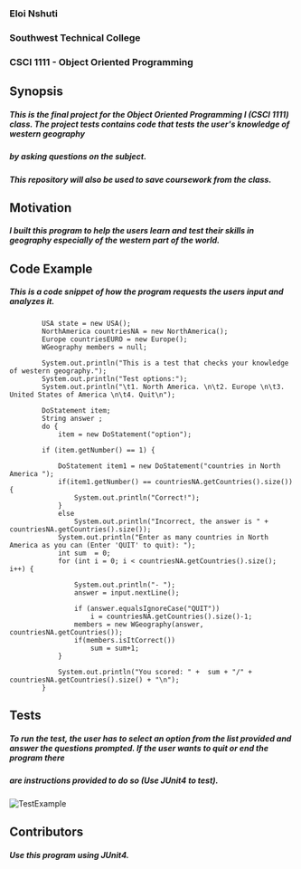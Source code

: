 ### Eloi Nshuti
### Southwest Technical College
### CSCI 1111 - Object Oriented Programming

## **Synopsis**
##### This is the final project for the Object Oriented Programming I (CSCI 1111) class. The project tests contains code that tests the user's knowledge of western geography 
##### by asking questions on the subject.
##### This repository will also be used to save coursework from the class.

## **Motivation**
##### I built this program to help the users learn and test their skills in geography especially of the western part of the world.

## **Code Example**
##### This is a code snippet of how the program requests the users input and analyzes it.
```
		USA state = new USA();
		NorthAmerica countriesNA = new NorthAmerica();
		Europe countriesEURO = new Europe();
		WGeography members = null;
		
		System.out.println("This is a test that checks your knowledge of western geography.");
		System.out.println("Test options:");
		System.out.println("\t1. North America. \n\t2. Europe \n\t3. United States of America \n\t4. Quit\n");
		
		DoStatement item;
		String answer ;
		do {
			item = new DoStatement("option");
			
		if (item.getNumber() == 1) {
			
			DoStatement item1 = new DoStatement("countries in North America ");
			if(item1.getNumber() == countriesNA.getCountries().size()) {
				System.out.println("Correct!");
			}
			else
				System.out.println("Incorrect, the answer is " + countriesNA.getCountries().size());
			System.out.println("Enter as many countries in North America as you can (Enter 'QUIT' to quit): ");
			int sum  = 0;
			for (int i = 0; i < countriesNA.getCountries().size(); i++) {
				
				System.out.println("- ");
				answer = input.nextLine();
				
				if (answer.equalsIgnoreCase("QUIT"))
					i = countriesNA.getCountries().size()-1;
				members = new WGeography(answer, countriesNA.getCountries());
				if(members.isItCorrect()) 
					sum = sum+1;
			}
			
			System.out.println("You scored: " +  sum + "/" + countriesNA.getCountries().size() + "\n");
		}
```
## **Tests**
##### To run the test, the user has to select an option from the list provided and answer the questions prompted. If the user wants to quit or end the program there
##### are instructions provided to do so (Use JUnit4 to test).

![TestExample](https://user-images.githubusercontent.com/112521045/195716810-9751e1ec-be3e-4d79-b931-0c00784c7d16.PNG)

## **Contributors**
##### Use this program using JUnit4.
